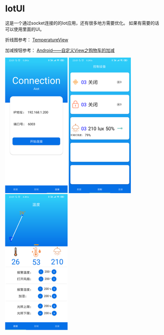 # IotUI
这是一个通过socket连接的的Iot应用，还有很多地方需要优化。
如果有需要的话可以使用里面的UI。

折线图参考：
[TemperatureView](https://github.com/lyx19970504/TemperatureView)

加减按钮参考：
[Android——自定义View之购物车的加减](https://blog.csdn.net/xy8199/article/details/78421658?utm_source=app)


<!--![](https://github.com/linfirst/IotUI/blob/master/screenshot/1.png)-->

<!--![](https://github.com/linfirst/IotUI/blob/master/screenshot/1.png)-->

<!--![](https://github.com/linfirst/IotUI/blob/master/screenshot/2.png)-->

<!--![](https://github.com/linfirst/IotUI/blob/master/screenshot/3.png)-->


<img src="https://github.com/linfirst/IotUI/blob/master/screenshot/1.png" width="40%">

<img src="https://github.com/linfirst/IotUI/blob/master/screenshot/2.png" width="40%"/>
 
<img src="https://github.com/linfirst/IotUI/blob/master/screenshot/3.png" width = "40%" alt="" align=center />
